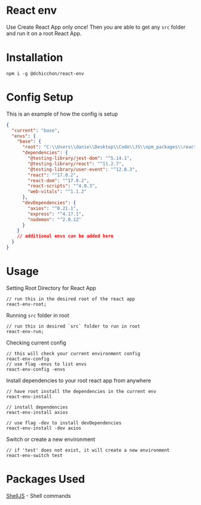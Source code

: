 # React env

Use Create React App only once! Then you are able to get any `src` folder and run it on a root React App.

# Installation

```console
npm i -g @dchicchon/react-env
```

# Config Setup

This is an example of how the config is setup

```json
{
  "current": "base",
  "envs": {
    "base": {
      "root": "C:\\Users\\danie\\Desktop\\Code\\JS\\npm_packages\\react-test",
      "dependencies": {
        "@testing-library/jest-dom": "^5.14.1",
        "@testing-library/react": "^11.2.7",
        "@testing-library/user-event": "^12.8.3",
        "react": "^17.0.2",
        "react-dom": "^17.0.2",
        "react-scripts": "^4.0.3",
        "web-vitals": "^1.1.2"
      },
      "devDependencies": {
        "axios": "^0.21.1",
        "express": "^4.17.1",
        "nodemon": "^2.0.12"
      }
    }
    // additional envs can be added here
  }
}
```

# Usage

Setting Root Directory for React App

```console
// run this in the desired root of the react app
react-env-root;
```

Running `src` folder in root

```console
// run this in desired `src` folder to run in root
react-env-run;
```

Checking current config

```console
// this will check your current environment config
react-env-config
// use flag -envs to list envs
react-env-config -envs
```

Install dependencies to your root react app from anywhere

```console
// have root install the dependencies in the current env
react-env-install

// install dependencies
react-env-install axios

// use flag -dev to install devDependencies
react-env-install -dev axios
```

Switch or create a new environment

```console
// if 'test' does not exist, it will create a new environment
react-env-switch test
```

# Packages Used

[ShellJS](https://github.com/shelljs/shelljs) - Shell commands
